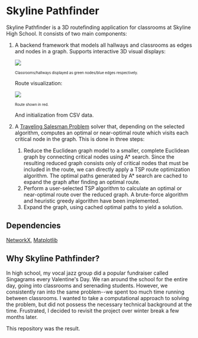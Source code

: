 # Skyline Pathfinder

Skyline Pathfinder is a 3D routefinding application for classrooms at Skyline High School. It consists of two main components:
1. A backend framework that models all hallways and classrooms as edges and nodes in a graph. Supports interactive 3D visual displays:
  
   ![](https://i.imgur.com/3Z9Jvca.gif)
   
   <sub><sup>Classrooms/hallways displayed as green nodes/blue edges respectively.</sup></sub>

   Route visualization:

   ![](https://i.imgur.com/OlBGsNx.gif)
   
   <sub><sup>Route shown in red.</sup></sub>
     
   And initialization from CSV data.
     
2. A [Traveling Salesman Problem](https://en.wikipedia.org/wiki/Travelling_salesman_problem) solver that, depending on the selected algorithm, computes an optimal or near-optimal route which visits each critical node in the graph. This is done in three steps:
    1. Reduce the Euclidean graph model to a smaller, complete Euclidean graph by connecting critical nodes using A* search. Since the resulting reduced graph consists only of critical nodes that must be included in the route, we can directly apply a TSP route optimization algorithm. The optimal paths generated by A* search are cached to expand the graph after finding an optimal route.
    2. Perform a user-selected TSP algorithm to calculate an optimal or near-optimal route over the reduced graph. A brute-force algorithm and heuristic greedy algorithm have been implemented. 
    3. Expand the graph, using cached optimal paths to yield a solution.

## Dependencies
[NetworkX](https://networkx.github.io/), [Matplotlib](https://matplotlib.org/)

## Why Skyline Pathfinder?

In high school, my vocal jazz group did a popular fundraiser called Singagrams every Valentine's Day. We ran around the school for the entire day, going into classrooms and serenading students. However, we consistently ran into the same problem--we spent too much time running between classrooms. I wanted to take a computational approach to solving the problem, but did not possess the necessary technical background at the time. Frustrated, I decided to revisit the project over winter break a few months later. 

This repository was the result. 
